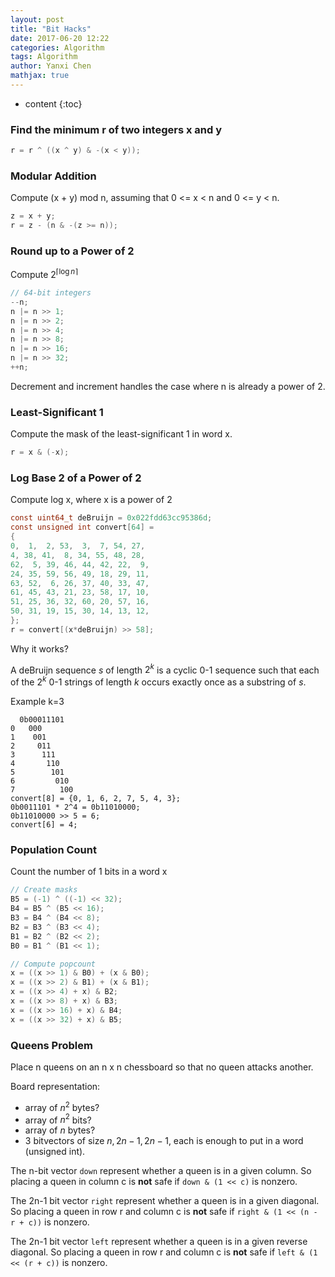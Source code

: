 ```yaml
---
layout: post
title: "Bit Hacks"
date: 2017-06-20 12:22
categories: Algorithm
tags: Algorithm
author: Yanxi Chen
mathjax: true
---
```


* content
{:toc}

### Find the minimum r of two integers x and y

```c
r = r ^ ((x ^ y) & -(x < y));
```

### Modular Addition

Compute (x + y) mod n, assuming that 0 <= x < n and 0 <= y < n.

```c
z = x + y;
r = z - (n & -(z >= n));
```

### Round up to a Power of 2

Compute $2^{\left \lceil{\log n}\right \rceil }$

```c
// 64-bit integers
--n;
n |= n >> 1;
n |= n >> 2;
n |= n >> 4;
n |= n >> 8;
n |= n >> 16;
n |= n >> 32;
++n;
```

Decrement and increment handles the case where n is already a power of 2.

<!--more-->

### Least-Significant 1

Compute the mask of the least-significant 1 in word x.

```c
r = x & (-x);
```

### Log Base 2 of a Power of 2

Compute log x, where x is a power of 2

```c
const uint64_t deBruijn = 0x022fdd63cc95386d;
const unsigned int convert[64] = 
{
0,  1,  2, 53,  3,  7, 54, 27,
4, 38, 41,  8, 34, 55, 48, 28,
62,  5, 39, 46, 44, 42, 22,  9,
24, 35, 59, 56, 49, 18, 29, 11,
63, 52,  6, 26, 37, 40, 33, 47,
61, 45, 43, 21, 23, 58, 17, 10,
51, 25, 36, 32, 60, 20, 57, 16,
50, 31, 19, 15, 30, 14, 13, 12,
};
r = convert[(x*deBruijn) >> 58];
```

Why it works?

A deBruijn sequence $s$ of length $2^k$ is a cyclic 0-1 sequence such that each of the $2^k$ 0-1 strings of length $k$ occurs exactly once as a substring of $s$.

Example k=3

```
  0b00011101
0   000
1    001
2     011
3      111
4       110
5        101
6         010
7          100
convert[8] = {0, 1, 6, 2, 7, 5, 4, 3};
0b0011101 * 2^4 = 0b11010000;
0b11010000 >> 5 = 6;
convert[6] = 4;
```

### Population Count

Count the number of 1 bits in a word x

```c
// Create masks
B5 = (-1) ^ ((-1) << 32);
B4 = B5 ^ (B5 << 16);
B3 = B4 ^ (B4 << 8);
B2 = B3 ^ (B3 << 4);
B1 = B2 ^ (B2 << 2);
B0 = B1 ^ (B1 << 1);

// Compute popcount
x = ((x >> 1) & B0) + (x & B0);
x = ((x >> 2) & B1) + (x & B1);
x = ((x >> 4) + x) & B2;
x = ((x >> 8) + x) & B3;
x = ((x >> 16) + x) & B4;
x = ((x >> 32) + x) & B5;
```

### Queens Problem

Place n queens on an n x n chessboard so that no queen attacks another.

Board representation:

- array of $n^2$ bytes?
- array of $n^2$ bits?
- array of $n$ bytes?
- 3 bitvectors of size $n,2n-1,2n-1$, each is enough to put in a word (unsigned int).

The n-bit vector `down` represent whether a queen is in a given column. So placing a queen in column c is __not__ safe if `down & (1 << c)` is nonzero.

The 2n-1 bit vector `right` represent whether a queen is in a given diagonal. So placing a queen in row r and column c is __not__ safe if `right & (1 << (n - r + c))` is nonzero.

The 2n-1 bit vector `left` represent whether a queen is in a given reverse diagonal. So placing a queen in row r and column c is __not__ safe if `left & (1 << (r + c))` is nonzero.

